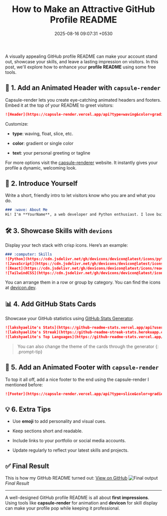 ﻿---
layout: post
title: "How to Make an Attractive GitHub Profile README"
date: 2025-08-16 09:07:31 +0530
categories: [GitHub, Developer Tools, Portfolio]
image: https://lakshya-img.netlify.app/screenshots/20250816/cover.png
tags: [GitHub, README, capsule-render, simple-icons, profile]
description: "Take your GitHub profile to the next level."
---

A visually appealing GitHub profile README can make your account stand out, showcase your skills, and leave a lasting impression on visitors. In this post, we'll explore how to enhance your **profile README** using some free tools.

## :art: 1. Add an Animated Header with `capsule-render`

Capsule-render lets you create eye-catching animated headers and footers. Embed it at the top of your README to greet visitors:

```markdown
![Header](https://capsule-render.vercel.app/api?type=waving&color=gradient&height=150&section=header&text=Hi%2C%20I'm%20YourName!&fontSize=50)
```

Customize:

-   **type**: waving, float, slice, etc.
    
-   **color**: gradient or single color
    
-   **text**: your personal greeting or tagline
    
For more options visit the [capsule-renderer](https://capsule-render.vercel.app/) website.
It instantly gives your profile a dynamic, welcoming look.

## :raising_hand: 2. Introduce Yourself

Write a short, friendly intro to let visitors know who you are and what you do.

```markdown
### :wave: About Me
Hi! I'm **YourName**, a web developer and Python enthusiast. I love building interactive web apps, exploring new technologies, and sharing knowledge through open-source projects.
```

## :hammer_and_wrench: 3. Showcase Skills with `devions`

Display your tech stack with crisp icons. Here’s an example:

```markdown
### :computer: Skills
![Python](https://cdn.jsdelivr.net/gh/devicons/devicon@latest/icons/python/python-original.svg)
![JavaScript](https://cdn.jsdelivr.net/gh/devicons/devicon@latest/icons/javascript/javascript-original.svg)
![React](https://cdn.jsdelivr.net/gh/devicons/devicon@latest/icons/react/react-original.svg)
![TailwindCSS](https://cdn.jsdelivr.net/gh/devicons/devicon@latest/icons/tailwindcss/tailwindcss-original.svg)
```
You can arrange them in a row or group by category.
You can find the icons at [devicon.dev](https://devicon.dev/).

## :bar_chart: 4. Add GitHub Stats Cards
Showcase your GitHub statistics using [GitHub Stats Generator](https://gh-stats-gen.vercel.app/).
```markdown
![lakshyaelite's Stats](https://github-readme-stats.vercel.app/api?username=lakshyaelite&theme=default&show_icons=true&hide_border=true&count_private=true)
![lakshyaelite's Streak](https://github-readme-streak-stats.herokuapp.com/?user=lakshyaelite&theme=default&hide_border=true)
![lakshyaelite's Top Languages](https://github-readme-stats.vercel.app/api/top-langs/?username=lakshyaelite&theme=default&show_icons=true&hide_border=true&layout=compact)
```
> You can also change the theme of the cards through the generator
{: .prompt-tip}


## :jigsaw: 5. Add an Animated Footer with `capsule-render`

To top it all off, add a nice footer to the end using the capsule-render I mentioned before:
```markdown
![Footer](https://capsule-render.vercel.app/api?type=slice&color=gradient&height=100&section=footer&text=Thanks%20for%20visiting!&fontSize=30)
```

## :bulb: 6. Extra Tips

-   Use **emoji** to add personality and visual cues.
    
-   Keep sections short and readable.
    
-   Include links to your portfolio or social media accounts.
    
-   Update regularly to reflect your latest skills and projects.
    
## :white_check_mark: Final Result
This is how my GitHub README turned out: [View on GitHub](https://github.com/lakshyaelite)
![Final output](https://lakshya-img.netlify.app/screenshots/20250816/end_result.png)
_Final Result_

----------

A well-designed GitHub profile README is all about **first impressions**. Using tools like **capsule-render** for animation and **devicon** for skill display can make your profile pop while keeping it professional.
